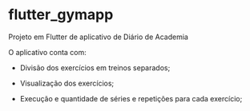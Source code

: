 # flutter_gymapp

Projeto em Flutter de aplicativo de Diário de Academia

O aplicativo conta com:

- Divisão dos exercícios em treinos separados;

- Visualização dos exercícios;

- Execução e quantidade de séries e repetições para cada exercício;
